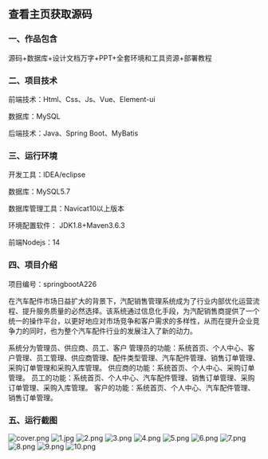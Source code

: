  
## 查看主页获取源码


### 一、作品包含

源码+数据库+设计文档万字+PPT+全套环境和工具资源+部署教程

### 二、项目技术

前端技术：Html、Css、Js、Vue、Element-ui

数据库：MySQL

后端技术：Java、Spring Boot、MyBatis

  

### 三、运行环境

开发工具：IDEA/eclipse

数据库：MySQL5.7

数据库管理工具：Navicat10以上版本

环境配置软件： JDK1.8+Maven3.6.3

前端Nodejs：14


### 四、项目介绍
项目编号：springbootA226

在汽车配件市场日益扩大的背景下，汽配销售管理系统成为了行业内部优化运营流程、提升服务质量的必然选择。该系统通过信息化手段，为汽配销售商提供了一个统一的操作平台，以更好地应对市场竞争和客户需求的多样性，从而在提升企业竞争力的同时，也为整个汽车配件行业的发展注入了新的动力。

系统分为管理员、供应商、员工、客户
管理员的功能：系统首页、个人中心、客户管理、员工管理、供应商管理、配件类型管理、汽车配件管理、销售订单管理、采购订单管理和采购入库管理。
供应商的功能：系统首页、个人中心、采购订单管理。
员工的功能：系统首页、个人中心、汽车配件管理、销售订单管理、采购订单管理、采购入库管理。
客户的功能：系统首页、个人中心、汽车配件管理、销售订单管理。

### 五、运行截图

![cover.png](./cover.png)
![1.jpg](./1.jpg)
![2.png](./2.png)
![3.png](./3.png)
![4.png](./4.png)
![5.png](./5.png)
![6.png](./6.png)
![7.png](./7.png)
![8.png](./8.png)
![9.png](./9.png)
![10.png](./10.png)




  
